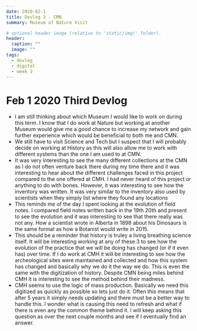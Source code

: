 ```yaml
---
date: 2020-02-1
title: Devlog 3 - CMN
summary: Museum of Nature Visit

# optional header image (relative to 'static/img/' folder).
header:
  caption: ""
  image: ""
tags:
  - devlog
  - digital
  - week 3
---
```

# Feb 1 2020 Third Devlog

* I am still thinking about which Museum I would like to work on during this term. I know that I do work at Nature but working at another Museum would give me a good chance to increase my network and gain further experience which would be beneficial to both me and CMN. 
* We still have to visit Science and Tech but I suspect that I will probably decide on working at History as this will also allow me to work with different systems than the one I am used to at CMN. 
* It was very interesting to see the many different collections at the CMN as I do not often venture back there during my time there and it was interesting to hear about the different challenges faced in this project compared to the one offered at CMH. I had never heard of this project or anything to do with bones. However, it was interesting to see how the inventory was written. It was very similar to the inventory also used by scientists when they simply list where they found any locations
* This reminds me of the day I spent looking at the evolution of field notes. I compared field notes written back in the 19th 20th and present to see the evolution and it was interesting to see that there really was not any. How a scientist wrote in Alberta in 1898 about his Dinosaurs is the same format as how a Botanist would write in 2015.
* This should be a reminder that history is truley a living breathing science itself. It will be interesting working at any of these 3 to see how the evolution of the practice that we will be doing has changed (or if it even has) over time. 
If I do work at CMH it will be interesting to see how the archeological sites were maintained and collected and how this system has changed and basically why we do it the way we do. This is even the same with the digitization of history. Despite CMN being miles behind CMH it is interesting to see the method behind their madness. 
* CMH seems to use the logic of mass production. Basically we need this digitized as quickly as possible so lets just do it. Often this means that after 5 years it simply needs updating and there must be a better way to handle this. I wonder what is causing this need to refresh and what if there is even any the common theme behind it. I will keep asking this question as over the next couple months and see if I eventually find an answer. 

